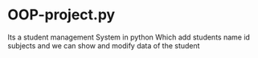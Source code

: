 # OOP-project.py
Its a student management System in python Which add students name id subjects and we can show and modify data of the student
